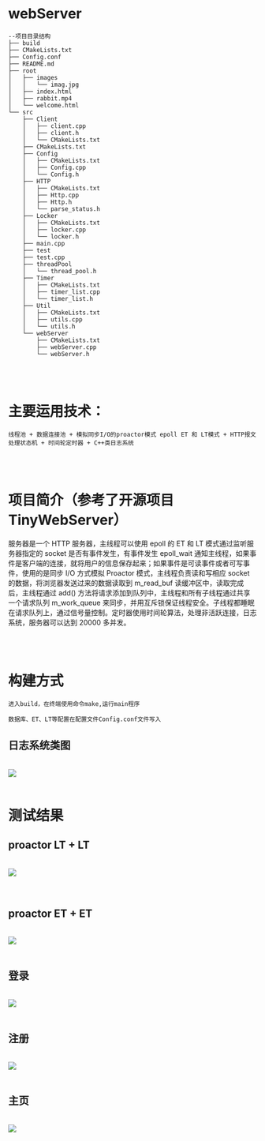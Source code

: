 # webServer

    --项目目录结构
    ├── build
    ├── CMakeLists.txt
    ├── Config.conf
    ├── README.md
    ├── root
    │   ├── images
    │   │   └── imag.jpg
    │   ├── index.html
    │   ├── rabbit.mp4
    │   └── welcome.html
    └── src
        ├── Client
        │   ├── client.cpp
        │   ├── client.h
        │   └── CMakeLists.txt
        ├── CMakeLists.txt
        ├── Config
        │   ├── CMakeLists.txt
        │   ├── Config.cpp
        │   └── Config.h
        ├── HTTP
        │   ├── CMakeLists.txt
        │   ├── Http.cpp
        │   ├── Http.h
        │   └── parse_status.h
        ├── Locker
        │   ├── CMakeLists.txt
        │   ├── locker.cpp
        │   └── locker.h
        ├── main.cpp
        ├── test
        ├── test.cpp
        ├── threadPool
        │   └── thread_pool.h
        ├── Timer
        │   ├── CMakeLists.txt
        │   ├── timer_list.cpp
        │   └── timer_list.h
        ├── Util
        │   ├── CMakeLists.txt
        │   ├── utils.cpp
        │   └── utils.h
        └── webServer
            ├── CMakeLists.txt
            ├── webServer.cpp
            └── webServer.h

<br><br>
# 主要运用技术：

    线程池 + 数据连接池 + 模拟同步I/O的proactor模式 epoll ET 和 LT模式 + HTTP报文处理状态机 + 时间轮定时器 + C++类日志系统


<br><br>

# 项目简介（参考了开源项目TinyWebServer）

 服务器是一个 HTTP 服务器，主线程可以使用 epoll 的 ET 和 LT 模式通过监听服务器指定的 socket 是否有事件发生，有事件发生 epoll_wait 通知主线程，如果事件是客户端的连接，就将用户的信息保存起来；如果事件是可读事件或者可写事件，使用的是同步 I/O 方式模拟 Proactor 模式，主线程负责读和写相应 socket 的数据，将浏览器发送过来的数据读取到 m_read_buf 读缓冲区中，读取完成后，主线程通过 add() 方法将请求添加到队列中，主线程和所有子线程通过共享一个请求队列 m_work_queue 来同步，并用互斥锁保证线程安全。子线程都睡眠在请求队列上，通过信号量控制。定时器使用时间轮算法，处理非活跃连接，日志系统，服务器可以达到 20000 多并发。



<br><br>

# 构建方式

    进入build，在终端使用命令make,运行main程序

    数据库、ET、LT等配置在配置文件Config.conf文件写入

<div>
  <h2>日志系统类图</h2>
  <br>
  <img src="./root/images/3.png">
</div>

<br>

# 测试结果
<div>
  <h2>proactor LT + LT</h2>
  <br>
  <img src="./root/images/1.png" >
</div>
<br><br>
<div>
  <h2>proactor ET + ET</h2>
  <br>
  <img src="./root/images/2.png">
</div>

<br>
<div>
  <h2>登录</h2>
  <br>
  <img src="./root/images/6.png">
  <br><br>
  <h2>注册</h2>
  <br>
  <img src="./root/images/4.png">
    <br><br>
  <h2>主页</h2>
  <br>
  <img src="./root/images/5.png">
</div>
 


